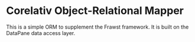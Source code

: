 Corelativ Object-Relational Mapper
=====

This is a simple ORM to supplement the Frawst framework. It is built on the DataPane data access layer.
